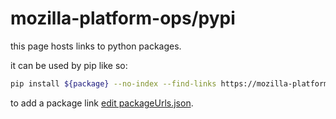 # mozilla-platform-ops/pypi

this page hosts links to python packages.

it can be used by pip like so:

```bash
pip install ${package} --no-index --find-links https://mozilla-platform-ops.github.io/pypi

```

to add a package link [edit packageUrls.json](https://github.com/mozilla-platform-ops/pypi/edit/main/packageUrls.json).
